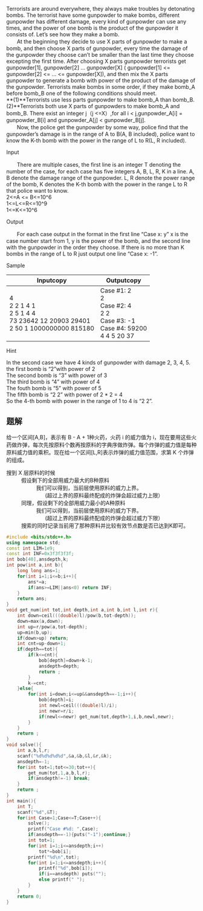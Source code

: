 Terrorists are around everywhere, they always make troubles by detonating bombs. The terrorist have some gunpowder to make bombs, different gunpowder has different damage, every kind of gunpowder can use any times, and the power of one bomb is the product of the gunpowder it consists of. Let’s see how they make a bomb.  
　　At the beginning they decide to use X parts of gunpowder to make a bomb, and then choose X parts of gunpowder, every time the damage of the gunpowder they choose can’t be smaller than the last time they choose excepting the first time. After choosing X parts gunpowder terrorists get gunpowder[1], gunpowder[2] ... gunpowder[X] ( gunpowder[1] <= gunpowder[2] <= ... <= gunpowder[X]), and then mix the X parts gunpowder to generate a bomb with power of the product of the damage of the gunpowder. Terrorists make bombs in some order, if they make bomb_A before bomb_B one of the following conditions should meet.  
**(1)**Terrorists use less parts gunpowder to make bomb_A than bomb_B.  
(2)**Terrorists both use X parts of gunpowders to make bomb_A and bomb_B. There exist an integer j（j <=X）,for all i < j,gunpowder_A[i] = gunpowder_B[i] and gunpowder_A[j] < gunpowder_B[j].  
　　Now, the police get the gunpowder by some way, police find that the gunpowder’s damage is in the range of A to B(A, B included), police want to know the K-th bomb with the power in the range of L to R(L, R included).

Input

　　There are multiple cases, the first line is an integer T denoting the number of the case, for each case has five integers A, B, L, R, K in a line. A, B denote the damage range of the gunpowder. L, R denote the power range of the bomb, K denotes the K-th bomb with the power in the range L to R that police want to know.  
2<=A <= B<=10^6  
1<=L<=R<=10^9  
1<=K<=10^6

Output

　　For each case output in the format in the first line “Case x: y” x is the case number start from 1, y is the power of the bomb, and the second line with the gunpowder in the order they choose. If there is no more than K bombs in the range of L to R just output one line “Case x: -1”.

Sample

|Inputcopy|Outputcopy|
|---|---|
|4<br>2 2 1 4 1<br>2 5 1 4 4<br>73 23642 12 20903 29401<br>2 50 1 1000000000 815180|Case #1: 2<br>2<br>Case #2: 4<br>2 2<br>Case #3: -1<br>Case #4: 59200<br>4 4 5 20 37|

Hint

  
In the second case we have 4 kinds of gunpowder with damage 2, 3, 4, 5.  
the first bomb is “2”with power of 2  
The second bomb is “3” with power of 3  
The third bomb is “4” with power of 4  
The fouth bomb is “5” with power of 5  
The fifth bomb is “2 2” with power of 2 * 2 = 4  
So the 4-th bomb with power in the range of 1 to 4 is “2 2”.

## 题解
给一个区间[A,B]，表示有 B - A + 1种火药，火药 i 的威力值为 i，现在要用这些火药做炸弹，每次先按原料个数再按原料的字典序做炸弹。每个炸弹的威力值是每种原料威力值的乘积。现在给一个区间[L,R]表示炸弹的威力值范围，求第 K 个炸弹的组成。

搜到 X 层原料的时候  
          假设剩下的全部用威力最大的B种原料  
                    我们可以得到，当前层使用原料的威力上界。  
                          (超过上界的原料最终配成的炸弹会超过威力上限）  
          同理，假设剩下的全部用威力最小的A种原料  
                    我们可以得到，当前层使用原料的威力下界。  
                          (超过上界的原料最终配成的炸弹会超过威力下限）  
          搜索的同时记录当前用了那种原料并比较有效节点数是否已达到K即可。

```cpp
#include <bits/stdc++.h>
using namespace std;
const int LIM=1e9;
const int INF=0x3f3f3f3f;
int bob[40],ansdepth,k;
int pow(int a,int b){
    long long ans=1;
    for(int i=1;i<=b;i++){
        ans*=a;
        if(ans>=LIM||ans<0) return INF;
    }
    return ans;
}
void get_num(int tot,int depth,int a,int b,int l,int r){
    int down=ceil(((double)l)/pow(b,tot-depth));
    down=max(a,down);
    int up=r/pow(a,tot-depth);
    up=min(b,up);
    if(down>up) return;
    int cnt=up-down+1;
    if(depth==tot){
        if(k<=cnt){
            bob[depth]=down+k-1;
            ansdepth=depth;
            return ;
        }
        k-=cnt;
    }else{
        for(int i=down;i<=up&&ansdepth==-1;i++){
            bob[depth]=i;
            int newl=ceil(((double)l)/i);
            int newr=r/i;
            if(newl<=newr) get_num(tot,depth+1,i,b,newl,newr);
        }
    }
    return ;
}
void solve(){
    int a,b,l,r;
    scanf("%d%d%d%d%d",&a,&b,&l,&r,&k);
    ansdepth=-1;
    for(int tot=1;tot<=30;tot++){
        get_num(tot,1,a,b,l,r);
        if(ansdepth!=-1) break;
    }
    return ;
}
int main(){
    int T;
    scanf("%d",&T);
    for(int Case=1;Case<=T;Case++){
        solve();
        printf("Case #%d: ",Case);
        if(ansdepth==-1){puts("-1");continue;}
        int tot=1;
        for(int i=1;i<=ansdepth;i++)
            tot*=bob[i];
        printf("%d\n",tot);
        for(int i=1;i<=ansdepth;i++){
            printf("%d",bob[i]);
            if(i==ansdepth) puts("");
            else printf(" ");
        }
    }
    return 0;
}
```
